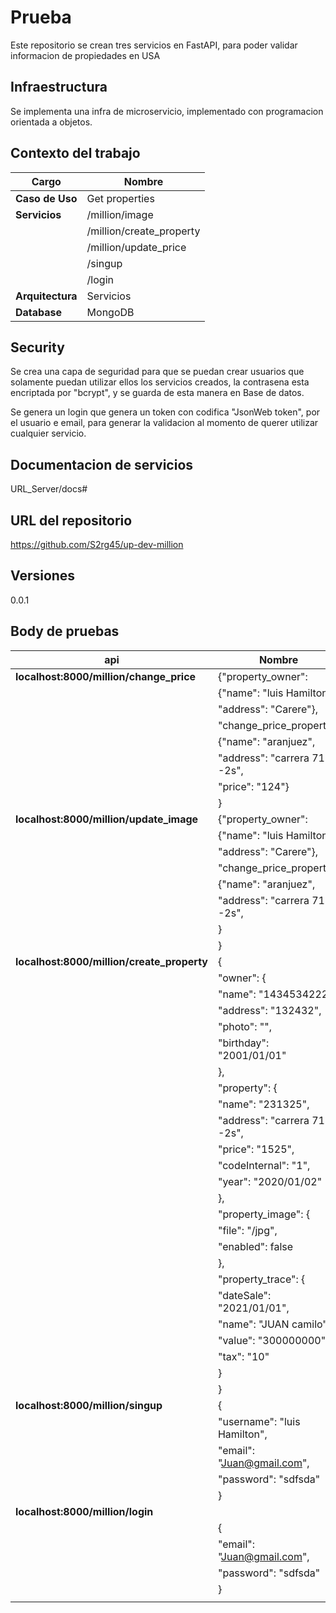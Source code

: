 # Prueba 

Este repositorio se crean tres servicios en FastAPI, para poder validar informacion de propiedades en USA

## Infraestructura

Se implementa una infra de microservicio, implementado con programacion orientada a objetos.

## Contexto del trabajo

| **Cargo**						 | **Nombre**		     |  
|--------------------------------|-----------------------|
| **Caso de Uso**  				 | Get properties        |   
| **Servicios**                  | /million/image        |
|                                | /million/create_property |
|                                | /million/update_price |
|                                | /singup               |
|                                | /login                |
| **Arquitectura**               | Servicios             |
| **Database**                   | MongoDB               |


## Security

Se crea una capa de seguridad para que se puedan crear usuarios que solamente puedan utilizar ellos los servicios creados, la contrasena esta encriptada por "bcrypt", y se guarda de esta manera en Base de datos.

Se genera un login que genera un token con codifica "JsonWeb token", por el usuario e email, para generar la validacion al momento de querer utilizar cualquier servicio.

## Documentacion de servicios

URL_Server/docs#

## URL del repositorio

https://github.com/S2rg45/up-dev-million

## Versiones

0.0.1

## Body de pruebas

| **api**						            | **Nombre**		                        |     
|-------------------------------------------|-------------------------------------------|
| **localhost:8000/million/change_price**   | {"property_owner":                        |
|                                           |    {"name": "luis Hamilton",              |
|                                           |    "address": "Carere"},                  |
|                                           |  "change_price_property":                 |
|                                           |    {"name": "aranjuez",                   |
|                                           |    "address": "carrera 71 --2s",          |
|                                           |    "price": "124"}                        |
|                                           |  }                                        |   
| **localhost:8000/million/update_image**   | {"property_owner":                        |
|                                           |    {"name": "luis Hamilton",              |
|                                           |    "address": "Carere"},                  |
|                                           |  "change_price_property":                 |
|                                           |    {"name": "aranjuez",                   |
|                                           |    "address": "carrera 71 --2s",          |
|                                           |     }                                     |
|                                           |  }                                        | 
| **localhost:8000/million/create_property**| {                                         | 
|                                           |       "owner": {                          | 
|                                           |           "name": "1434534222",           | 
|                                           |           "address":  "132432",           | 
|                                           |           "photo": "",                    | 
|                                           |           "birthday": "2001/01/01"        | 
|                                           |       },                                  | 
|                                           |       "property": {                       | 
|                                           |           "name": "231325",               | 
|                                           |           "address": "carrera 71 --2s",   | 
|                                           |           "price": "1525",                | 
|                                           |           "codeInternal": "1",            | 
|                                           |           "year": "2020/01/02"            | 
|                                           |       },                                  | 
|                                           |       "property_image": {                 | 
|                                           |           "file": "/jpg",                 | 
|                                           |           "enabled": false                | 
|                                           |       },                                  | 
|                                           |      "property_trace": {                  | 
|                                           |           "dateSale": "2021/01/01",       | 
|                                           |           "name": "JUAN camilo",          | 
|                                           |           "value": "300000000",           | 
|                                           |           "tax": "10"                     | 
|                                           |            }                              | 
|                                           |       }                                   |   
| **localhost:8000/million/singup**         | {                                         |
|                                           |    "username": "luis Hamilton",           |
|                                           |    "email": "Juan@gmail.com",             |
|                                           |    "password": "sdfsda"                   |
|                                           | }                                         |
| **localhost:8000/million/login**          |                                           |
|                                           | {                                         |
|                                           |    "email": "Juan@gmail.com",             |
|                                           |    "password": "sdfsda"                   |
|                                           | }                                         |
|                                           |                                           |